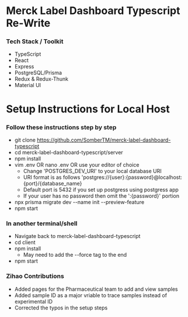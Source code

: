 # Merck Label Dashboard Typescript Re-Write

### Tech Stack / Toolkit
- TypeScript
- React
- Express
- PostgreSQL/Prisma
- Redux & Redux-Thunk
- Material UI

# Setup Instructions for Local Host
### Follow these instructions step by step
- git clone https://github.com/SomberTM/merck-label-dashboard-typescript
- cd merck-label-dashboard-typescript/server
- npm install
- vim .env OR nano .env OR use your editor of choice
    - Change 'POSTGRES_DEV_URI' to your local database URI
    - URI format is as follows 'postgres://{user}:{password}@localhost:{port}/{database_name}
    - Default port is 5432 if you set up postgress using postgress app
    - If your user has no password then omit the ':{password}' portion
- npx prisma migrate dev --name init --preview-feature
- npm start

### In another terminal/shell
- Navigate back to merck-label-dashboard-typescript
- cd client
- npm install
    - May need to add the --force tag to the end
- npm start

### Zihao Contributions
- Added pages for the Pharmaceutical team to add and view samples
- Added sample ID as a major vriable to trace samples instead of experimental ID
- Corrected the typos in the setup steps
